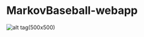 MarkovBaseball-webapp
=====================
![alt tag](http://cl.ly/XGLw/download/Screen%20Shot%202014-08-27%20at%2011.57.27%20PM.png)(500x500)
